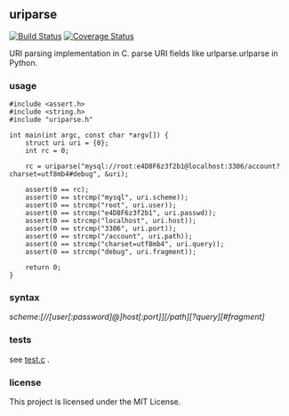 ## uriparse ##

[![Build Status](https://travis-ci.org/whiler/uriparse.svg?branch=master)](https://travis-ci.org/whiler/uriparse) [![Coverage Status](https://coveralls.io/repos/github/whiler/uriparse/badge.svg?branch=master)](https://coveralls.io/github/whiler/uriparse?branch=master)

URI parsing implementation in C. parse URI fields like urlparse.urlparse in Python.

### usage ###
	#include <assert.h>
	#include <string.h>
	#include "uriparse.h"
	
	int main(int argc, const char *argv[]) {
		struct uri uri = {0};
		int rc = 0;
	
		rc = uriparse("mysql://root:e4D8F6z3f2b1@localhost:3306/account?charset=utf8mb4#debug", &uri);
	
		assert(0 == rc);
		assert(0 == strcmp("mysql", uri.scheme));
		assert(0 == strcmp("root", uri.user));
		assert(0 == strcmp("e4D8F6z3f2b1", uri.passwd));
		assert(0 == strcmp("localhost", uri.host));
		assert(0 == strcmp("3306", uri.port));
		assert(0 == strcmp("/account", uri.path));
		assert(0 == strcmp("charset=utf8mb4", uri.query));
		assert(0 == strcmp("debug", uri.fragment));
	
		return 0;
	}

### syntax ###
*scheme:[//[user[:password]@]host[:port]][/path][?query][#fragment]*

### tests ###
see [test.c](src/test.c) .

### license ###
This project is licensed under the MIT License.
